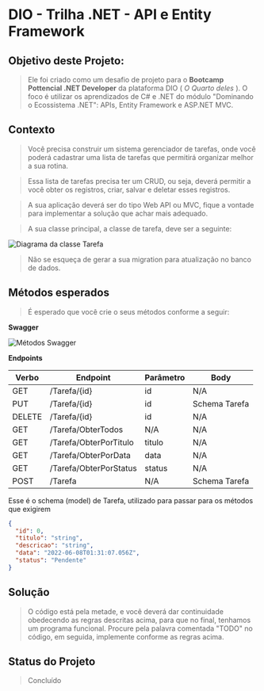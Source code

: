 # DIO - Trilha .NET - API e Entity Framework

## Objetivo deste Projeto:
>Ele foi criado como um desafio de projeto para o **Bootcamp Pottencial .NET Developer** da plataforma DIO ( *O Quarto deles* ).
O foco é utilizar os aprendizados de C# e .NET do módulo "Dominando o Ecossistema .NET": APIs, Entity Framework e ASP.NET MVC.

## Contexto
>Você precisa construir um sistema gerenciador de tarefas, onde você poderá cadastrar uma lista de tarefas que permitirá organizar melhor a sua rotina.

>Essa lista de tarefas precisa ter um CRUD, ou seja, deverá permitir a você obter os registros, criar, salvar e deletar esses registros.

>A sua aplicação deverá ser do tipo Web API ou MVC, fique a vontade para implementar a solução que achar mais adequado.

>A sua classe principal, a classe de tarefa, deve ser a seguinte:

![Diagrama da classe Tarefa](diagrama.png)

>Não se esqueça de gerar a sua migration para atualização no banco de dados.

## Métodos esperados
>É esperado que você crie o seus métodos conforme a seguir:


**Swagger**


![Métodos Swagger](swagger.png)


**Endpoints**


| Verbo  | Endpoint                | Parâmetro | Body          |
|--------|-------------------------|-----------|---------------|
| GET    | /Tarefa/{id}            | id        | N/A           |
| PUT    | /Tarefa/{id}            | id        | Schema Tarefa |
| DELETE | /Tarefa/{id}            | id        | N/A           |
| GET    | /Tarefa/ObterTodos      | N/A       | N/A           |
| GET    | /Tarefa/ObterPorTitulo  | titulo    | N/A           |
| GET    | /Tarefa/ObterPorData    | data      | N/A           |
| GET    | /Tarefa/ObterPorStatus  | status    | N/A           |
| POST   | /Tarefa                 | N/A       | Schema Tarefa |

Esse é o schema (model) de Tarefa, utilizado para passar para os métodos que exigirem

```json
{
  "id": 0,
  "titulo": "string",
  "descricao": "string",
  "data": "2022-06-08T01:31:07.056Z",
  "status": "Pendente"
}
```


## Solução
> O código está pela metade, e você deverá dar continuidade obedecendo as regras descritas acima, para que no final, tenhamos um programa funcional. Procure pela palavra comentada "TODO" no código, em seguida, implemente conforme as regras acima.

## Status do Projeto
> Concluído
